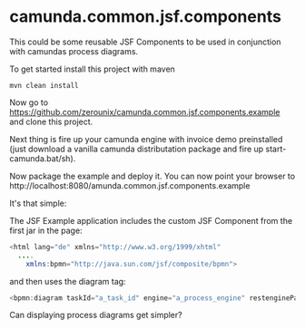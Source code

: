 # camunda.common.jsf.components

This could be some reusable JSF Components to be used in conjunction with camundas process diagrams.

To get started install this project with maven
```maven
mvn clean install
```

Now go to https://github.com/zerounix/camunda.common.jsf.components.example and clone this project.

Next thing is fire up your camunda engine with invoice demo preinstalled (just download a vanilla camunda distributation
package and fire up start-camunda.bat/sh).

Now package the example and deploy it. You can now point your browser to http://localhost:8080/amunda.common.jsf.components.example

It's that simple:

The JSF Example application includes the custom JSF Component from the first jar in the page:

```java
<html lang="de" xmlns="http://www.w3.org/1999/xhtml" 
  ....
	xmlns:bpmn="http://java.sun.com/jsf/composite/bpmn">
```

and then uses the diagram tag:

```java
<bpmn:diagram taskId="a_task_id" engine="a_process_engine" restenginePath="url_to_camundas_restengine" /> 
```

Can displaying process diagrams get simpler?
